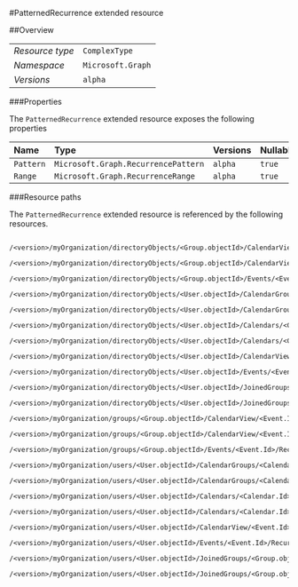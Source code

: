 #PatternedRecurrence extended resource

 



##Overview

|  |  | 
| :-- | :-- | 
| _Resource type_ | `ComplexType` | 
| _Namespace_ | `Microsoft.Graph` | 
| _Versions_ | `alpha` | 


###Properties

The `PatternedRecurrence` extended resource exposes the following properties 

| Name | Type | Versions | Nullable | Unicode | Comments | 
| :-- | :-- | :-- | :-- | :-- | :-- | 
| `Pattern` | `Microsoft.Graph.RecurrencePattern` | `alpha` | `true` | `n/a` |  | 
| `Range` | `Microsoft.Graph.RecurrenceRange` | `alpha` | `true` | `n/a` |  | 


###Resource paths

The `PatternedRecurrence` extended resource is referenced by the following resources. 

```
	/<version>/myOrganization/directoryObjects/<Group.objectId>/CalendarView/<Event.Id>/Instances/<Event.Id>/Recurrence
	/<version>/myOrganization/directoryObjects/<Group.objectId>/CalendarView/<Event.Id>/Recurrence
	/<version>/myOrganization/directoryObjects/<Group.objectId>/Events/<Event.Id>/Recurrence
	/<version>/myOrganization/directoryObjects/<User.objectId>/CalendarGroups/<CalendarGroup.Id>/Calendars/<Calendar.Id>/CalendarView/<Event.Id>/Recurrence
	/<version>/myOrganization/directoryObjects/<User.objectId>/CalendarGroups/<CalendarGroup.Id>/Calendars/<Calendar.Id>/Events/<Event.Id>/Recurrence
	/<version>/myOrganization/directoryObjects/<User.objectId>/Calendars/<Calendar.Id>/CalendarView/<Event.Id>/Recurrence
	/<version>/myOrganization/directoryObjects/<User.objectId>/Calendars/<Calendar.Id>/Events/<Event.Id>/Recurrence
	/<version>/myOrganization/directoryObjects/<User.objectId>/CalendarView/<Event.Id>/Recurrence
	/<version>/myOrganization/directoryObjects/<User.objectId>/Events/<Event.Id>/Recurrence
	/<version>/myOrganization/directoryObjects/<User.objectId>/JoinedGroups/<Group.objectId>/CalendarView/<Event.Id>/Recurrence
	/<version>/myOrganization/directoryObjects/<User.objectId>/JoinedGroups/<Group.objectId>/Events/<Event.Id>/Recurrence
	/<version>/myOrganization/groups/<Group.objectId>/CalendarView/<Event.Id>/Instances/<Event.Id>/Recurrence
	/<version>/myOrganization/groups/<Group.objectId>/CalendarView/<Event.Id>/Recurrence
	/<version>/myOrganization/groups/<Group.objectId>/Events/<Event.Id>/Recurrence
	/<version>/myOrganization/users/<User.objectId>/CalendarGroups/<CalendarGroup.Id>/Calendars/<Calendar.Id>/CalendarView/<Event.Id>/Recurrence
	/<version>/myOrganization/users/<User.objectId>/CalendarGroups/<CalendarGroup.Id>/Calendars/<Calendar.Id>/Events/<Event.Id>/Recurrence
	/<version>/myOrganization/users/<User.objectId>/Calendars/<Calendar.Id>/CalendarView/<Event.Id>/Recurrence
	/<version>/myOrganization/users/<User.objectId>/Calendars/<Calendar.Id>/Events/<Event.Id>/Recurrence
	/<version>/myOrganization/users/<User.objectId>/CalendarView/<Event.Id>/Recurrence
	/<version>/myOrganization/users/<User.objectId>/Events/<Event.Id>/Recurrence
	/<version>/myOrganization/users/<User.objectId>/JoinedGroups/<Group.objectId>/CalendarView/<Event.Id>/Recurrence
	/<version>/myOrganization/users/<User.objectId>/JoinedGroups/<Group.objectId>/Events/<Event.Id>/Recurrence
```





<!-- {
"type": "#page.annotation",
"tocPath": "ComplexType/PatternedRecurrence",
"section": "documentation"
} -->